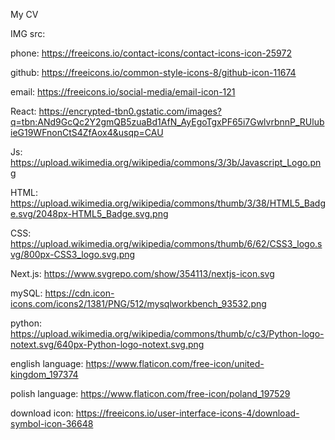 My CV

IMG src:

phone:
https://freeicons.io/contact-icons/contact-icons-icon-25972

github:
https://freeicons.io/common-style-icons-8/github-icon-11674

email:
https://freeicons.io/social-media/email-icon-121

React:
https://encrypted-tbn0.gstatic.com/images?q=tbn:ANd9GcQc2Y2gmQB5zuaBd1AfN_AyEgoTgxPF65i7GwlvrbnnP_RUlubieG19WFnonCtS4ZfAox4&usqp=CAU

Js:
https://upload.wikimedia.org/wikipedia/commons/3/3b/Javascript_Logo.png

HTML:
https://upload.wikimedia.org/wikipedia/commons/thumb/3/38/HTML5_Badge.svg/2048px-HTML5_Badge.svg.png

CSS:
https://upload.wikimedia.org/wikipedia/commons/thumb/6/62/CSS3_logo.svg/800px-CSS3_logo.svg.png

Next.js:
https://www.svgrepo.com/show/354113/nextjs-icon.svg

mySQL:
https://cdn.icon-icons.com/icons2/1381/PNG/512/mysqlworkbench_93532.png

python:
https://upload.wikimedia.org/wikipedia/commons/thumb/c/c3/Python-logo-notext.svg/640px-Python-logo-notext.svg.png

english language:
https://www.flaticon.com/free-icon/united-kingdom_197374

polish language:
https://www.flaticon.com/free-icon/poland_197529

download icon:
https://freeicons.io/user-interface-icons-4/download-symbol-icon-36648
